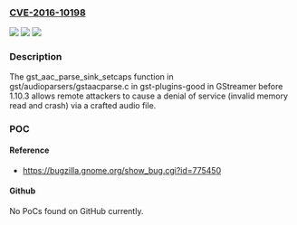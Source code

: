 ### [CVE-2016-10198](https://cve.mitre.org/cgi-bin/cvename.cgi?name=CVE-2016-10198)
![](https://img.shields.io/static/v1?label=Product&message=n%2Fa&color=blue)
![](https://img.shields.io/static/v1?label=Version&message=n%2Fa&color=blue)
![](https://img.shields.io/static/v1?label=Vulnerability&message=n%2Fa&color=brighgreen)

### Description

The gst_aac_parse_sink_setcaps function in gst/audioparsers/gstaacparse.c in gst-plugins-good in GStreamer before 1.10.3 allows remote attackers to cause a denial of service (invalid memory read and crash) via a crafted audio file.

### POC

#### Reference
- https://bugzilla.gnome.org/show_bug.cgi?id=775450

#### Github
No PoCs found on GitHub currently.

